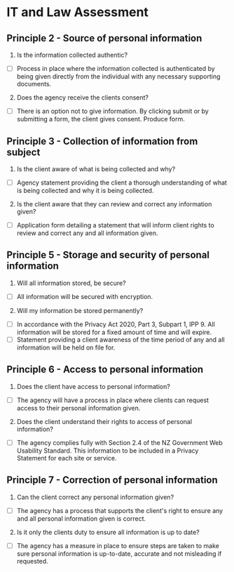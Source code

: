 # IT and Law Assessment

## Principle 2 - Source of personal information
<!-- Actionable item 1. Interpretation -->
1. Is the information collected authentic?
- [ ] Process in place where the information collected is authenticated by being given directly from the individual with any necessary supporting documents.
<!-- Actionable item 2. Interpretation -->
2. Does the agency receive the clients consent?
- [ ] There is an option not to give information. By clicking submit or by submitting a form, the client gives consent. Produce form.

## Principle 3 - Collection of information from subject
<!-- Actionable item 1. Interpretation -->
1. Is the client aware of what is being collected and why?
- [ ] Agency statement providing the client a thorough understanding of what is being collected and why it is being collected.
<!-- Actionable item 2. Interpretation -->
2. Is the client aware that they can review and correct any information given?
- [ ] Application form detailing a statement that will inform client rights to review and correct any and all information given.

## Principle 5 - Storage and security of personal information
<!-- Actionable item 1. Interpretation -->
1. Will all information stored, be secure?
- [ ] All information will be secured with encryption.
<!-- Actionable item 2. Interpretation -->
2. Will my information be stored permanently?
- [ ] In accordance with the Privacy Act 2020, Part 3, Subpart 1, IPP 9. All information will be stored for a fixed amount of time and will expire.
- [ ] Statement providing a client awareness of the time period of any and all information will be held on file for.

## Principle 6 - Access to personal information
<!-- Actionable item 1. Interpretation -->
1. Does the client have access to personal information?
- [ ] The agency will have a process in place where clients can request access to their personal information given.
<!-- Actionable item 2. Interpretation -->
2. Does the client understand their rights to access of personal information?
- [ ] The agency complies fully with Section 2.4 of the NZ Government Web Usability Standard. This information to be included in a Privacy Statement for each site or service.

## Principle 7 - Correction of personal information
<!-- Actionable item 1. Interpretation -->
1. Can the client correct any personal information given?
- [ ] The agency has a process that supports the client's right to ensure any and all personal information given is correct.
<!-- Actionable item 2. Interpretation -->
2. Is it only the clients duty to ensure all information is up to date?
- [ ] The agency has a measure in place to ensure steps are taken to make sure personal information is up-to-date, accurate and not misleading if requested.
